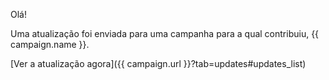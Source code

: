 Olá!

Uma atualização foi enviada para uma campanha para a qual contribuiu, {{ campaign.name }}.

[Ver a atualização agora]({{ campaign.url }}?tab=updates#updates_list)
